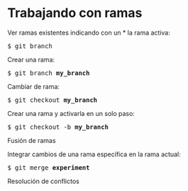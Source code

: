 <h1>Trabajando con ramas</h1>

Ver ramas existentes indicando con un * la rama activa:
<pre>
$ git branch
</pre>

Crear una rama:
<pre>
$ git branch <b>my_branch</b>
</pre>

Cambiar de rama:
<pre>
$ git checkout <b>my_branch</b>
</pre>

Crear una rama y activarla en un solo paso:
<pre>
$ git checkout -b <b>my_branch</b>
</pre>



Fusión de ramas

Integrar cambios de una rama específica en la rama actual:
<pre>
$ git merge <b>experiment</b>
</pre>

Resolución de conflictos



